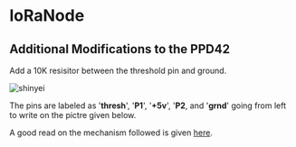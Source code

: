 # loRaNode

## Additional Modifications to the PPD42
Add a 10K resisitor between the threshold pin and ground. 

<img src="https://www.shinyei.co.jp/stc/eng/images/pic_PPD42_L.jpg"
     alt="shinyei"
     style="float: left; margin-right: 10px;" />
     <br/>
     
The pins are labeled as '**thresh**', '**P1**', '**+5v**', '**P2**, and '**grnd**'  going from left to write on the pictre given below. 




A good read on the mechanism followed is given [here](http://takingspace.org/wp-content/uploads/ShinyeiPPD42NS_Deconstruction_TracyAllen.pdf).
